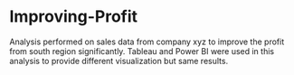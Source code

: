 # Improving-Profit
Analysis performed on sales data from company xyz to improve the profit from south region significantly.
Tableau and Power BI were used in this analysis to provide different visualization but same results.
